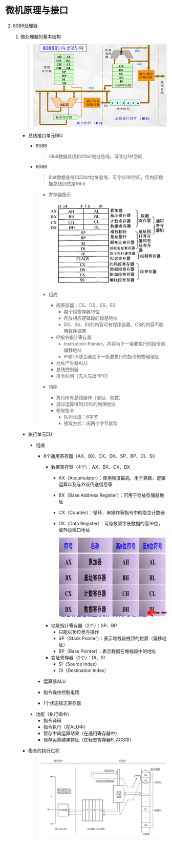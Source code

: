 # 微机原理与接口

1. 8086处理器

   1. 微处理器的基本结构

      > ![8086的内部结构](./pic/pic1.jpg)

      * 总线接口单元BIU

        * 8086

          > 16bit数据总线和20bit地址总线，可寻址1M空间

        * 8088

          > 8bit数据总线和20bit地址总线，可寻址1M空间，但内部数据总线仍然是16bit

        > * 寄存器图示
        >
        >   ![寄存器](./pic/pic3.jpg)
        >
        > * 组成
        >   
        >   * 段寄存器：CS、DS、SS、ES
        >     * 每个段寄存器16位
        >     * 存放相应逻辑段的段基地址
        >     * DS、SS、ES的内容可有程序设置，CS的内容不能用程序设置
        >   * IP指令指针寄存器
        >     * Instruction Pointer，内容为下一条要执行的指令的偏移地址
        >     * IP和CS联合确定下一条要执行的指令的物理地址
        >   * 地址产生器ALU
        >   * 总线控制器
        >   * 指令队列（先入先出FIFO）
        >   
        > * 功能
        >   * 执行所有总线操作（取址、取数）
        >   * 通过运算得到20位的物理地址
        >   * 预取指令
        >     * 队列长度：6字节
        >     * 预取方式：闲两个字节就取

      * 执行单元EU

        * 组成
          * 8个通用寄存器（AX、BX、CX、DX、SP、BP、DI、SI）
            
            * 数据寄存器（4个）：AX、BX、CX、DX
              * AX（Accumulator）：使用频度最高，用于算数、逻辑运算以及与外设传送信息等
              
              * BX（Base Address Register）：可用于存放存储器地址
              
              * CX（Counter）：循环、串操作等指令中的隐含计数器
              
              * DX（Data Register）：可存放双字长数据的高16位，或外设端口地址
              
                ![通用寄存器图示](./pic/pic4.jpg)
            * 地址指针寄存器（2个）：SP、BP
              * 只能以16位参与操作
              * SP（Stack Pointer）：表示堆栈段栈顶的位置（偏移地址）
              * BP（Base Pointer）：表示数据在堆栈段中的地址
            * 变址寄存器（2个）：DI、SI
              * SI（Source Index）
              * DI（Destination Index）
          * 运算器ALU
          * 指令操作控制电路
          * 1个状态标志寄存器
        * 功能（执行指令）
          * 指令译码
          * 指令执行（在ALU中）
          * 暂存中间运算结果（在通用寄存器中）
          * 保存运算结果特征（在标志寄存器FLAGS中）

      * 指令的执行过程

        > ![8086一条指令的执行过程](./pic/pic2.jpg)
